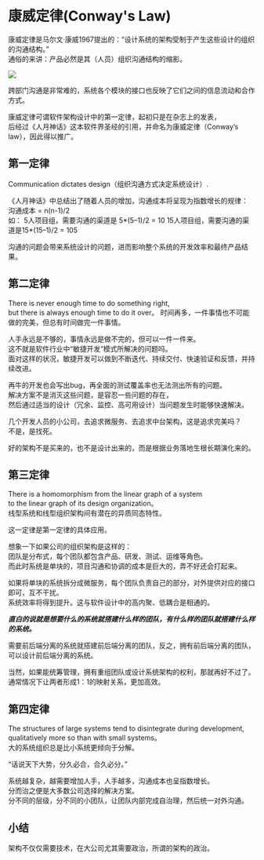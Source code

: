 # 康威定律(Conway's Law)

康威定律是马尔文·康威1967提出的：“设计系统的架构受制于产生这些设计的组织的沟通结构。”  
通俗的来讲：产品必然是其（人员）组织沟通结构的缩影。

![](http://pic.yupoo.com/sunnnychan/857130ef/27c7a329.jpeg)  

跨部门沟通是非常难的，系统各个模块的接口也反映了它们之间的信息流动和合作方式。  

康威定律可谓软件架构设计中的第一定律，起初只是在杂志上的发表，  
后经过《人月神话》这本软件界圣经的引用，并命名为康威定律（Conway’s law），因此得以推广。  

## 第一定律

Communication dictates design（组织沟通方式决定系统设计）.

《人月神话》中总结出了随着人员的增加，沟通成本将呈现为指数增长的规律：  
沟通成本 = n(n-1)/2  
如：
5人项目组，需要沟通的渠道是 5*(5–1)/2 = 10
15人项目组，需要沟通的渠道是15*(15–1)/2 = 105

沟通的问题会带来系统设计的问题，进而影响整个系统的开发效率和最终产品结果。

## 第二定律

There is never enough time to do something right,   
but there is always enough time to do it over。
时间再多，一件事情也不可能做的完美，但总有时间做完一件事情。  

人手永远是不够的，事情永远是做不完的，但可以一件一件来。  
这不就是软件行业中“敏捷开发”模式所解决的问题吗。  
面对这样的状况，敏捷开发可以做到不断迭代、持续交付、快速验证和反馈，并持续改进。  

再牛的开发也会写出bug，再全面的测试覆盖率也无法测出所有的问题。  
解决方案不是消灭这些问题，是容忍一些问题的存在，  
然后通过适当的设计（冗余、监控、高可用设计）当问题发生时能够快速解决。  

几个开发人员的小公司，去追求微服务、去追求中台架构，这是追求完美吗？    
不是，是找死。  

好的架构不是买来的，也不是设计出来的，而是根据业务落地生根长期演化来的。  

## 第三定律

There is a homomorphism from the linear graph of a system   
to the linear graph of its design organization。  
线型系统和线型组织架构间有潜在的异质同态特性。  

这一定律是第一定律的具体应用。  

想象一下如果公司的组织架构是这样的：  
团队是分布式，每个团队都包含产品、研发、测试、运维等角色。  
而此时系统是单块的，项目沟通和协调的成本是巨大的，弄不好还会打起来。  

如果将单块的系统拆分成微服务，每个团队负责自己的部分，对外提供对应的接口即可，互不干扰。  
系统效率将得到提升。这与软件设计中的高内聚、低耦合是相通的。  

***直白的说就是想要什么的系统就搭建什么样的团队，有什么样的团队就搭建什么样的系统。***  

需要前后端分离的系统就搭建前后端分离的团队，反之，拥有前后端分离的团队，可以设计前后端分离的系统。  

当然，如果能统筹管理，拥有重组团队或设计系统架构的权利，那就再好不过了。  
通常情况下让两者形成1：1的映射关系，更加高效。  

## 第四定律

The structures of large systems tend to disintegrate during development,   
qualitatively more so than with small systems。  
大的系统组织总是比小系统更倾向于分解。  

“话说天下大势，分久必合，合久必分。”  

系统越复杂，越需要增加人手，人手越多，沟通成本也呈指数增长。  
分而治之便是大多数公司选择的解决方案。  
分不同的层级，分不同的小团队，让团队内部完成自治理，然后统一对外沟通。  

## 小结 

架构不仅仅需要技术，在大公司尤其需要政治，所谓的架构的政治。  
